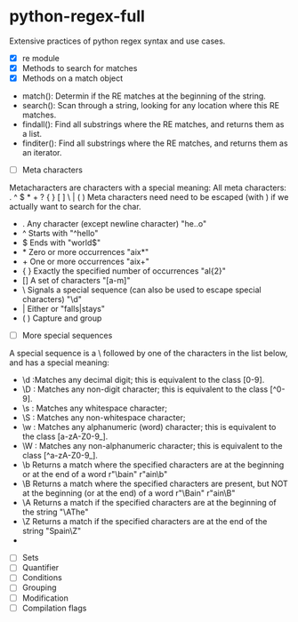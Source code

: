 # python-regex-full

Extensive practices of python regex syntax and use cases.

- [x] re module
- [x] Methods to search for matches
- [x] Methods on a match object

- match(): Determin if the RE matches at the beginning of the string.
- search(): Scan through a string, looking for any location where this RE matches.
- findall(): Find all substrings where the RE matches, and returns them as a list.
- finditer(): Find all substrings where the RE matches, and returns them as an iterator.

- [ ] Meta characters

Metacharacters are characters with a special meaning:
All meta characters: . ^ $ * + ? { } [ ] \ | ( )
Meta characters need need to be escaped (with ) if we actually want to search for the char.

- . Any character (except newline character) "he..o"
- ^ Starts with "^hello"
- \$ Ends with "world\$"
- \* Zero or more occurrences "aix*"
- \+ One or more occurrences "aix+"
- { } Exactly the specified number of occurrences "al{2}"
- \[] A set of characters "[a-m]"
- \ Signals a special sequence (can also be used to escape special characters) "\d"
- | Either or "falls|stays"
- ( ) Capture and group

- [ ] More special sequences

A special sequence is a \ followed by one of the characters in the list below, and has a special meaning:

- \d :Matches any decimal digit; this is equivalent to the class [0-9].
- \D : Matches any non-digit character; this is equivalent to the class [^0-9].
- \s : Matches any whitespace character;
- \S : Matches any non-whitespace character;
- \w : Matches any alphanumeric (word) character; this is equivalent to the class [a-zA-Z0-9_].
- \W : Matches any non-alphanumeric character; this is equivalent to the class [^a-zA-Z0-9_].
- \b Returns a match where the specified characters are at the beginning or at the end of a word r"\bain" r"ain\b"
- \B Returns a match where the specified characters are present, but NOT at the beginning (or at the end) of a word r"\Bain" r"ain\B"
- \A Returns a match if the specified characters are at the beginning of the string "\AThe"
- \Z Returns a match if the specified characters are at the end of the string "Spain\Z"
- 
- [ ] Sets
- [ ] Quantifier
- [ ] Conditions
- [ ] Grouping
- [ ] Modification
- [ ] Compilation flags
